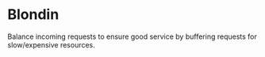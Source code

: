 Blondin
=======

Balance incoming requests to ensure good service by buffering requests for slow/expensive resources.

